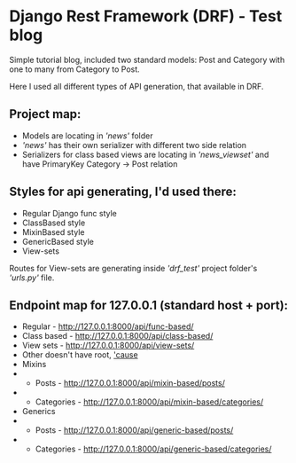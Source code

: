 # Django Rest Framework (DRF) - Test blog

Simple tutorial blog, included two standard models: Post and Category
with one to many from Category to Post.

Here I used all different types of API generation, that available in DRF.

Project map:
- 
- Models are locating in *'news'* folder
- *'news'* has their own serializer with different two side relation
- Serializers for class based views are locating in *'news_viewset'* and have PrimaryKey Category -> Post relation

Styles for api generating, I'd used there:
- 
- Regular Django func style
- ClassBased style
- MixinBased style
- GenericBased style
- View-sets

Routes for View-sets are generating inside *'drf_test'* project folder's *'urls.py'* file.

Endpoint map for 127.0.0.1 (standard host + port):
- 
- Regular - <a href="http://127.0.0.1:8000/api/func-based/">http://127.0.0.1:8000/api/func-based/
- Class based - <a href="http://127.0.0.1:8000/api/class-based/">http://127.0.0.1:8000/api/class-based/
- View sets - <a href="http://127.0.0.1:8000/api/view-sets/">http://127.0.0.1:8000/api/view-sets/
- Other doesn't have root, <a href="https://youtu.be/XvyLtlcCyNs?t=5" target="_blank">'cause </a>
- Mixins
- - Posts - <a target="_blank" href="http://127.0.0.1:8000/api/mixin-based/posts/">http://127.0.0.1:8000/api/mixin-based/posts/
- - Categories - <a href="http://127.0.0.1:8000/api/mixin-based/categories/">http://127.0.0.1:8000/api/mixin-based/categories/
- Generics
- - Posts - <a href="http://127.0.0.1:8000/api/generic-based/posts/">http://127.0.0.1:8000/api/generic-based/posts/
- - Categories - <a href="http://127.0.0.1:8000/api/generic-based/categories/">http://127.0.0.1:8000/api/generic-based/categories/
